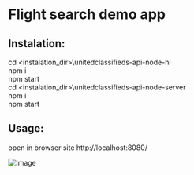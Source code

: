 # Flight search demo app

## Instalation:

cd <instalation_dir>\unitedclassifieds-api-node-hi\
npm i\
npm start\
cd <instalation_dir>\unitedclassifieds-api-node-server\
npm i\
npm start

## Usage:

open in browser site
http://localhost:8080/

![image](https://user-images.githubusercontent.com/57637978/233857632-2e5c8508-3420-42e4-925b-68d0ec13f696.png)